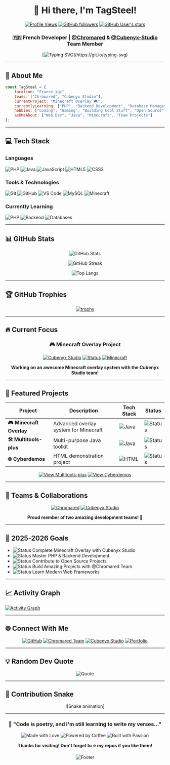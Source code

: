 <div align="center">

# 👋 Hi there, I'm TagSteel!

[![Profile Views](https://komarev.com/ghpvc/?username=TagSteel&color=blueviolet&style=for-the-badge)](https://github.com/TagSteel)
[![GitHub followers](https://img.shields.io/github/followers/TagSteel?style=for-the-badge&color=green)](https://github.com/TagSteel?tab=followers)
[![GitHub User's stars](https://img.shields.io/github/stars/TagSteel?style=for-the-badge&color=yellow)](https://github.com/TagSteel)

### 🇫🇷 French Developer | [@Chromared](https://github.com/Chromared) & [@Cubenyx-Studio](https://github.com/Cubenyx-Studio) Team Member

[![Typing SVG](https://readme-typing-svg.herokuapp.com?font=Fira+Code&pause=1000&color=F75C7E&center=true&vCenter=true&width=435&lines=Welcome+to+my+GitHub+Profile!;Full+Stack+Developer+in+Training;Minecraft+Enthusiast+%F0%9F%8E%AE;Always+learning+new+things!)](https://git.io/typing-svg)

</div>

---

## 🚀 About Me

```javascript
const TagSteel = {
    location: "France 🇫🇷",
    teams: ["Chromared", "Cubenyx Studio"],
    currentProject: "Minecraft Overlay 🎮",
    currentlyLearning: ["PHP", "Backend Development", "Database Management"],
    hobbies: ["Coding", "Gaming", "Building Cool Stuff", "Open Source"],
    askMeAbout: ["Web Dev", "Java", "Minecraft", "Team Projects"]
};
```

---

## 💻 Tech Stack

### Languages
![PHP](https://img.shields.io/badge/PHP-777BB4?style=for-the-badge&logo=php&logoColor=white)
![Java](https://img.shields.io/badge/Java-ED8B00?style=for-the-badge&logo=openjdk&logoColor=white)
![JavaScript](https://img.shields.io/badge/JavaScript-F7DF1E?style=for-the-badge&logo=javascript&logoColor=black)
![HTML5](https://img.shields.io/badge/HTML5-E34F26?style=for-the-badge&logo=html5&logoColor=white)
![CSS3](https://img.shields.io/badge/CSS3-1572B6?style=for-the-badge&logo=css3&logoColor=white)

### Tools & Technologies
![Git](https://img.shields.io/badge/Git-F05032?style=for-the-badge&logo=git&logoColor=white)
![GitHub](https://img.shields.io/badge/GitHub-181717?style=for-the-badge&logo=github&logoColor=white)
![VS Code](https://img.shields.io/badge/VS_Code-007ACC?style=for-the-badge&logo=visual-studio-code&logoColor=white)
![MySQL](https://img.shields.io/badge/MySQL-4479A1?style=for-the-badge&logo=mysql&logoColor=white)
![Minecraft](https://img.shields.io/badge/Minecraft-62B47A?style=for-the-badge&logo=minecraft&logoColor=white)

### Currently Learning
![PHP](https://img.shields.io/badge/Learning-PHP-777BB4?style=for-the-badge&logo=php&logoColor=white)
![Backend](https://img.shields.io/badge/Focus-Backend_Development-success?style=for-the-badge)
![Databases](https://img.shields.io/badge/Study-Databases-orange?style=for-the-badge)

---

## 📊 GitHub Stats

<div align="center">

![GitHub Stats](https://github-readme-stats.vercel.app/api?username=TagSteel&show_icons=true&theme=radical&hide_border=true&bg_color=0D1117&title_color=F75C7E&icon_color=F75C7E)

![GitHub Streak](https://github-readme-streak-stats.herokuapp.com/?user=TagSteel&theme=radical&hide_border=true&background=0D1117&stroke=F75C7E&ring=F75C7E&fire=F75C7E&currStreakLabel=F75C7E)

![Top Langs](https://github-readme-stats.vercel.app/api/top-langs/?username=TagSteel&layout=compact&theme=radical&hide_border=true&bg_color=0D1117&title_color=F75C7E)

</div>

---

## 🏆 GitHub Trophies

<div align="center">

[![trophy](https://github-profile-trophy.vercel.app/?username=TagSteel&theme=radical&no-frame=true&no-bg=true&column=7&margin-w=15&margin-h=15)](https://github.com/ryo-ma/github-profile-trophy)

</div>

---

## 🔥 Current Focus

<div align="center">

### 🎮 Minecraft Overlay Project

[![Cubenyx Studio](https://img.shields.io/badge/🎨_Cubenyx_Studio-Active_Project-62B47A?style=for-the-badge&logo=minecraft)](https://github.com/Cubenyx-Studio)
[![Status](https://img.shields.io/badge/Status-In_Development-yellow?style=for-the-badge)]()
[![Minecraft](https://img.shields.io/badge/Platform-Minecraft-green?style=for-the-badge&logo=minecraft)]()

**Working on an awesome Minecraft overlay system with the Cubenyx Studio team!**

</div>

---

## 🚀 Featured Projects

<div align="center">

| Project | Description | Tech Stack | Status |
|---------|-------------|------------|--------|
| **🎮 Minecraft Overlay** | Advanced overlay system for Minecraft | ![Java](https://img.shields.io/badge/Java-ED8B00?style=flat-square&logo=openjdk&logoColor=white) | ![Status](https://img.shields.io/badge/Active-yellow?style=flat-square) |
| **🛠️ Multitools-plus** | Multi-purpose Java toolkit | ![Java](https://img.shields.io/badge/Java-ED8B00?style=flat-square&logo=openjdk&logoColor=white) | ![Status](https://img.shields.io/badge/Maintained-green?style=flat-square) |
| **🌐 Cyberdemos** | HTML demonstration project | ![HTML](https://img.shields.io/badge/HTML-E34F26?style=flat-square&logo=html5&logoColor=white) | ![Status](https://img.shields.io/badge/Complete-blue?style=flat-square) |

[![View Multitools-plus](https://img.shields.io/badge/🛠️_Multitools--plus-View_Repository-ED8B00?style=for-the-badge)](https://github.com/TagSteel/Multitools-plus)
[![View Cyberdemos](https://img.shields.io/badge/🌐_Cyberdemos-View_Repository-E34F26?style=for-the-badge)](https://github.com/TagSteel/cyberdemos)

</div>

---

## 👥 Teams & Collaborations

<div align="center">

[![Chromared](https://img.shields.io/badge/Team-Chromared-FF6B6B?style=for-the-badge&logo=github&logoColor=white)](https://github.com/Chromared)
[![Cubenyx Studio](https://img.shields.io/badge/Studio-Cubenyx-62B47A?style=for-the-badge&logo=minecraft&logoColor=white)](https://github.com/Cubenyx-Studio)

**Proud member of two amazing development teams! 🚀**

</div>

---

## 🎯 2025-2026 Goals

- ![Status](https://img.shields.io/badge/Status-In_Progress-yellow?style=flat-square) Complete Minecraft Overlay with Cubenyx Studio
- ![Status](https://img.shields.io/badge/Status-In_Progress-yellow?style=flat-square) Master PHP & Backend Development
- ![Status](https://img.shields.io/badge/Status-Planning-blue?style=flat-square) Contribute to Open Source Projects
- ![Status](https://img.shields.io/badge/Status-Active-green?style=flat-square) Build Amazing Projects with @Chromared Team
- ![Status](https://img.shields.io/badge/Status-Upcoming-orange?style=flat-square) Learn Modern Web Frameworks

---

## 📈 Activity Graph

[![Activity Graph](https://github-readme-activity-graph.vercel.app/graph?username=TagSteel&theme=redical&hide_border=true&bg_color=0D1117&color=F75C7E&line=F75C7E&point=FFFFFF)](https://github.com/ashutosh00710/github-readme-activity-graph)

---

## 🌐 Connect With Me

<div align="center">

[![GitHub](https://img.shields.io/badge/GitHub-TagSteel-181717?style=for-the-badge&logo=github)](https://github.com/TagSteel)
[![Chromared Team](https://img.shields.io/badge/Team-Chromared-FF6B6B?style=for-the-badge&logo=github)](https://github.com/Chromared)
[![Cubenyx Studio](https://img.shields.io/badge/Studio-Cubenyx-62B47A?style=for-the-badge&logo=minecraft)](https://github.com/Cubenyx-Studio)
[![Portfolio](https://img.shields.io/badge/Portfolio-Coming_Soon-blueviolet?style=for-the-badge&logo=google-chrome)](https://github.com/TagSteel)

</div>

---

## 💡 Random Dev Quote

<div align="center">

![Quote](https://quotes-github-readme.vercel.app/api?type=horizontal&theme=radical)

</div>

---

## 🐍 Contribution Snake

<div align="center">

![Snake animation] 

</div>

---

<div align="center">

### 💬 "Code is poetry, and I'm still learning to write my verses..."

![Made with Love](https://img.shields.io/badge/Made_with-❤️-red?style=for-the-badge)
![Powered by Coffee](https://img.shields.io/badge/Powered_by-☕_Coffee-brown?style=for-the-badge)
![Built with Passion](https://img.shields.io/badge/Built_with-🔥_Passion-orange?style=for-the-badge)

**Thanks for visiting! Don't forget to ⭐ my repos if you like them!**

![Footer](https://capsule-render.vercel.app/api?type=waving&color=gradient&customColorList=6,11,20&height=100&section=footer)

</div> 
